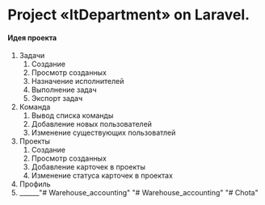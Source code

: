 # Project «ItDepartment» on Laravel.

#### Идея проекта
1. Задачи
   1. Создание
   2. Просмотр созданных
   3. Назначение исполнителей
   4. Выполнение задач
   5. Экспорт задач
2. Команда
   1. Вывод списка команды
   2. Добавление новых пользователей
   3. Изменение существующих пользоватлей
4. Проекты
   1. Создание
   2. Просмотр созданных
   3. Добавление карточек в проекты
   4. Изменение статуса карточек в проектах
6. Профиль
7. ______"# Warehouse_accounting" 
"# Warehouse_accounting" 
"# Chota" 
